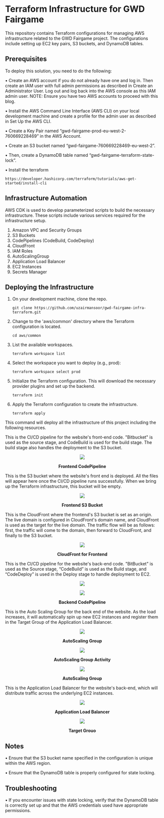 # Terraform Infrastructure for GWD Fairgame

This repository contains Terraform configurations for managing AWS infrastructure related to the GWD Fairgame project. The configurations include setting up EC2 key pairs, S3 buckets, and DynamoDB tables.

## Prerequisites

To deploy this solution, you need to do the following: 
 
•   Create an AWS account if you do not already have one and log in. Then create an IAM user with full admin permissions as described in Create an Administrator User. Log out and log back into the AWS console as this IAM admin user.
NOTE: Ensure you have two AWS accounts to proceed with this blog.

•   Install the AWS Command Line Interface (AWS CLI) on your local development machine and create a profile for the admin user as described in Set Up the AWS CLI.

•   Create a Key Pair named “gwd-fairgame-prod-eu-west-2-760669228469” in the AWS Account.

•   Create an S3 bucket named “gwd-fairgame-760669228469-eu-west-2”.

•   Then, create a DynamoDB table named “gwd-fairgame-terraform-state-lock”.

•   Install the terraform
    
    https://developer.hashicorp.com/terraform/tutorials/aws-get-started/install-cli

## Infrastructure Automation  
 
AWS CDK is used to develop parameterized scripts to build the necessary infrastructure. These scripts include various services required for the infrastructure setup.
 
1. Amazon VPC and Security Groups
2. S3 Buckets
3. CodePipelines (CodeBuild, CodeDeploy)
4. CloudFront
5. IAM Roles
6. AutoScalingGroup
7. Application Load Balancer
8. EC2 Instances
9. Secrets Manager

## Deploying the Infrastructure  
 
1. On your development machine, clone the repo.

       git clone https://github.com/uzairmansoor/gwd-fairgame-infra-terraform.git

3. Change to the 'aws/common' directory where the Terraform configuration is located.

       cd aws/common

5. List the available workspaces.
   
       terraform workspace list

7. Select the workspace you want to deploy (e.g., prod):

       terraform workspace select prod

9. Initialize the Terraform configuration. This will download the necessary provider plugins and set up the backend.

       terraform init

11. Apply the Terraform configuration to create the infrastructure.
    
        terraform apply

This command will deploy all the infrastructure of this project including the following resources.

This is the CI/CD pipeline for the website's front-end code. "Bitbucket" is used as the source stage, and CodeBuild is used for the build stage. The build stage also handles the deployment to the S3 bucket.

<p align="center">
  <img src=https://github.com/user-attachments/assets/8b23e5e6-7c91-4d8e-9e57-460914167fef />
</p>
<p align="center">
  <b>Frontend CodePipeline</b>
</p>

This is the S3 bucket where the website's front end is deployed. All the files will appear here once the CI/CD pipeline runs successfully. When we bring up the Terraform infrastructure, this bucket will be empty.

<p align="center">
  <img src=https://github.com/user-attachments/assets/a34a0b7f-9bfb-47c8-866f-e5de5f6883b9 />
</p>
<p align="center">
  <b>Frontend S3 Bucket</b>
</p>

This is the CloudFront where the frontend's S3 bucket is set as an origin. The live domain is configured in CloudFront's domain name, and CloudFront is used as the target for the live domain. The traffic flow will be as follows: first, the traffic will come to the domain, then forward to CloudFront, and finally to the S3 bucket.

<p align="center">
  <img src=https://github.com/user-attachments/assets/71dd8142-539a-4db7-b919-8d1697e64dbf />
</p>
<p align="center">
  <b>CloudFront for Frontend</b>
</p>

This is the CI/CD pipeline for the website's back-end code. "BitBucket" is used as the Source stage, “CodeBuild” is used as the Build stage, and “CodeDeploy” is used in the Deploy stage to handle deployment to EC2.

<p align="center">
  <img src=https://github.com/user-attachments/assets/918ad10e-c696-4354-8e1f-8866500ca9bf />
</p>
<p align="center">
  <img src=https://github.com/user-attachments/assets/ab93e6b0-2f52-4746-b5fe-b80aa8a75bcf />
</p>
<p align="center">
  <b>Backend CodePipeline</b>
</p>

This is the Auto Scaling Group for the back end of the website. As the load increases, it will automatically spin up new EC2 instances and register them in the Target Group of the Application Load Balancer.

<p align="center">
  <img src=https://github.com/user-attachments/assets/71020a3c-d974-4670-8018-bc98dff6d84b />
</p>
<p align="center">
  <b>AutoScaling Group</b>
</p>

<p align="center">
  <img src=https://github.com/user-attachments/assets/12036433-e05f-4bbc-869b-d3c61c71058d />
</p>
<p align="center">
  <b>AutoScaling Group Activity</b>
</p>

<p align="center">
  <img src=https://github.com/user-attachments/assets/d8170f2c-7760-41f1-be2a-a34023104763 />
</p>
<p align="center">
  <b>AutoScaling Group </b>
</p>

This is the Application Load Balancer for the website's back-end, which will distribute traffic across the underlying EC2 instances.

<p align="center">
  <img src=https://github.com/user-attachments/assets/c76b1e64-fde6-4241-9a7c-ad50ca9bc9e2 />
</p>
<p align="center">
  <b>Application Load Balancer</b>
</p>

<p align="center">
  <img src=https://github.com/user-attachments/assets/16663ce4-5656-434c-ab74-e24e482807df />
</p>
<p align="center">
  <b>Target Grouo</b>
</p>

## Notes

•   Ensure that the S3 bucket name specified in the configuration is unique within the AWS region.

•   Ensure that the DynamoDB table is properly configured for state locking.

## Troubleshooting

•   If you encounter issues with state locking, verify that the DynamoDB table is correctly set up and that the AWS credentials used have appropriate permissions.
